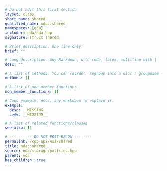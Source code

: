 ```yaml
---
# Do not edit this first section
layout: class
short_name: shared
qualified_name: nda::shared
namespaces: [nda]
includer: nda/nda.hpp
signature: struct shared

# Brief description. One line only.
brief: ""

# Long description. Any Markdown, with code, latex, multiline with |
desc: ""

# A list of methods. You can reorder, regroup into a dict : groupname -> list
methods: []

# A list of non_member_functions
non_member_functions: []

# Code example. desc: any markdown to explain it.
example:
  desc: __MISSING__
  code: __MISSING__

# A list of related functions/classes
see-also: []

# ---------- DO NOT EDIT BELOW --------
permalink: /cpp-api/nda/shared
title: nda::shared
source: nda/storage/policies.hpp
parent: nda
has_children: true
...
```


